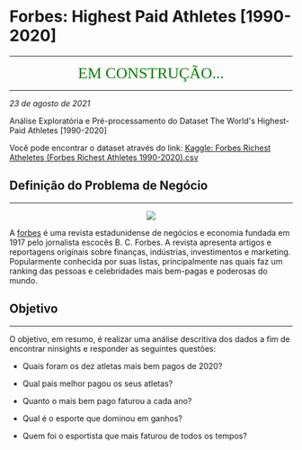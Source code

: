 # **Forbes: Highest Paid Athletes [1990-2020]**
---
<div style="text-align:center"><span style="color:green; font-family:Georgia; font-size:2em;">EM CONSTRUÇÃO...</div>

---

*23 de agosto de 2021*

Análise Exploratória e Pré-processamento do Dataset The World's Highest-Paid Athletes [1990-2020]

Você pode encontrar o dataset através do link: [Kaggle: Forbes Richest Atheletes (Forbes Richest Athletes 1990-2020).csv](https://www.kaggle.com/parulpandey/forbes-highest-paid-athletes-19902019)

## **Definição do Problema de Negócio**
---

<div style="text-align:center"><img src="https://slamm.pt/wp-content/uploads/2020/06/forbes-logo-600x360.jpg" /></div>

A <a href = "https://www.forbes.com">forbes</a> é uma revista estadunidense de negócios e economia fundada em 1917 pelo jornalista escocês B. C. Forbes. A revista apresenta artigos e reportagens originais sobre finanças, indústrias, investimentos e marketing. Popularmente conhecida por suas listas, principalmente nas quais faz um ranking das pessoas e celebridades mais bem-pagas e poderosas do mundo.

## **Objetivo**

---
O objetivo, em resumo, é realizar uma análise descritiva dos dados a fim de encontrar ninsights e responder as seguintes questões:  

- Quais foram os dez atletas mais bem pagos de 2020?

- Qual país melhor pagou os seus atletas?

- Quanto o mais bem pago faturou a cada ano?

-  Qual é o esporte que dominou em ganhos?

- Quem foi o esportista que mais faturou de todos os tempos?